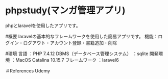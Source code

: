 # phpstudy(マンガ管理アプリ)
phpとlaravelを使用したアプリです。

#概要
laravelの基本的なフレームワークを使用した簡易アプリです。
機能：ログイン・ログアウト・アカウント登録・書籍追加・削除

#環境
言語
：PHP 7.4.12
DBMS（データベース管理システム）
：sqlite
開発環境
：MacOS Catalina 10.15.7
フレームワーク
：laravel6

＃References
Udemy
